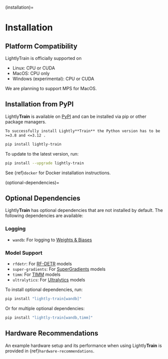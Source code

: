 (installation)=

# Installation

## Platform Compatibility

LightlyTrain is officially supported on

- Linux: CPU or CUDA
- MacOS: CPU only
- Windows (experimental): CPU or CUDA

We are planning to support MPS for MacOS.

## Installation from PyPI

Lightly**Train** is available on [PyPI](https://pypi.org/project/lightly-train/) and can be installed via pip or other package managers.

```{warning}
To successfully install Lightly**Train** the Python version has to be >=3.8 and <=3.12 .
```

```bash
pip install lightly-train
```

To update to the latest version, run:

```bash
pip install --upgrade lightly-train
```

See {ref}`docker` for Docker installation instructions.

(optional-dependencies)=

## Optional Dependencies

Lightly**Train** has optional dependencies that are not installed by default. The following dependencies are available:

### Logging

- `wandb`: For logging to [Weights & Biases](#wandb)

### Model Support

- `rfdetr`: For [RF-DETR](#models-rfdetr) models
- `super-gradients`: For [SuperGradients](#models-supergradients) models
- `timm`: For [TIMM](#models-timm) models
- `ultralytics`: For [Ultralytics](#models-ultralytics) models

To install optional dependencies, run:

```bash
pip install "lightly-train[wandb]"
```

Or for multiple optional dependencies:

```bash
pip install "lightly-train[wandb,timm]"
```

## Hardware Recommendations

An example hardware setup and its performance when using Lightly**Train** is provided in {ref}`hardware-recommendations`.
